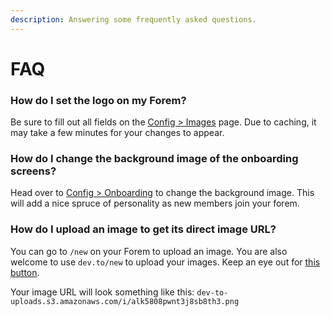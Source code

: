 ```yaml
---
description: Answering some frequently asked questions.
---
```


# FAQ

### How do I set the logo on my Forem?

Be sure to fill out all fields on the [Config &gt; Images](admin/config/all-site-configuration/images.md) page.  Due to caching, it may take a few minutes for your changes to appear.

### How do I change the background image of the onboarding screens?

Head over to [Config &gt; Onboarding](admin/config/all-site-configuration/onboarding.md) to change the background image.  This will add a nice spruce of personality as new members join your forem.

### How do I upload an image to get its direct image URL?

You can go to `/new` on your Forem to upload an image.  You are also welcome to use `dev.to/new` to upload your images.  Keep an eye out for [this button](https://p241.p3.n0.cdn.getcloudapp.com/items/5zuwgPv4/Image%202020-09-23%20at%203.31.03%20PM.png?v=6e154d26e9032666cdddc337e2202447).

Your image URL will look something like this: `dev-to-uploads.s3.amazonaws.com/i/alk5808pwnt3j8sb8th3.png`

